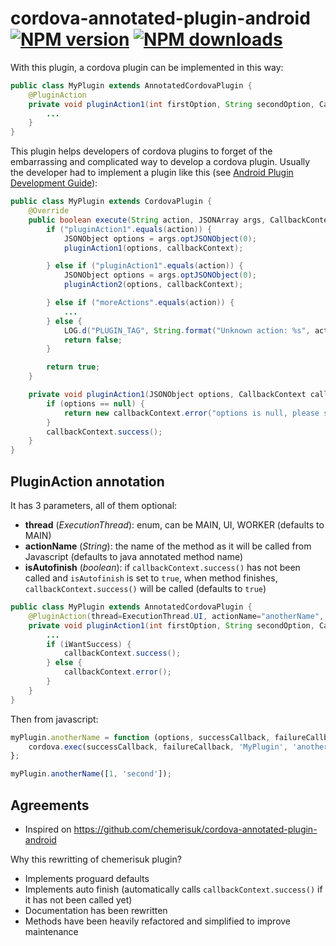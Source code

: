 # cordova-annotated-plugin-android<br>[![NPM version][npm-version]][npm-url] [![NPM downloads][npm-downloads]][npm-url]

With this plugin, a cordova plugin can be implemented in this way:

```java
public class MyPlugin extends AnnotatedCordovaPlugin {
    @PluginAction
    private void pluginAction1(int firstOption, String secondOption, CallbackContext callbackContext) {
        ...
    }
}
```

This plugin helps developers of cordova plugins to forget of the embarrassing and complicated way to develop a cordova plugin.
Usually the developer had to implement a plugin like this (see [Android Plugin Development Guide](https://cordova.apache.org/docs/en/latest/guide/platforms/android/plugin.html)):

```java
public class MyPlugin extends CordovaPlugin {
    @Override
    public boolean execute(String action, JSONArray args, CallbackContext callbackContext) throws JSONException {
        if ("pluginAction1".equals(action)) {
            JSONObject options = args.optJSONObject(0);
            pluginAction1(options, callbackContext);

        } else if ("pluginAction1".equals(action)) {
            JSONObject options = args.optJSONObject(0);
            pluginAction2(options, callbackContext);

        } else if ("moreActions".equals(action)) {
            ...
        } else {
            LOG.d("PLUGIN_TAG", String.format("Unknown action: %s", action));
            return false;
        }

        return true;
    }

    private void pluginAction1(JSONObject options, CallbackContext callbackContext) {
        if (options == null) {
            return new callbackContext.error("options is null, please specify options");
        }
        callbackContext.success();
    }
}
```

## PluginAction annotation
It has 3 parameters, all of them optional:

- **thread** (*ExecutionThread*): enum, can be MAIN, UI, WORKER (defaults to MAIN)
- **actionName** (*String*): the name of the method as it will be called from Javascript (defaults to java annotated method name)
- **isAutofinish** (*boolean*): if `callbackContext.success()` has not been called and `isAutofinish` is set to `true`, when method finishes, `callbackContext.success()` will be called (defaults to `true`)

```java
public class MyPlugin extends AnnotatedCordovaPlugin {
    @PluginAction(thread=ExecutionThread.UI, actionName="anotherName", isAutofinish=false)
    private void pluginAction1(int firstOption, String secondOption, CallbackContext callbackContext) {
        ...
        if (iWantSuccess) {
            callbackContext.success();
        } else {
            callbackContext.error();
        }
    }
}
```

Then from javascript:
```js
myPlugin.anotherName = function (options, successCallback, failureCallback) {
    cordova.exec(successCallback, failureCallback, 'MyPlugin', 'anotherName', options);
};

myPlugin.anotherName([1, 'second']);
```

## Agreements
- Inspired on https://github.com/chemerisuk/cordova-annotated-plugin-android

Why this rewritting of chemerisuk plugin?
- Implements proguard defaults
- Implements auto finish (automatically calls `callbackContext.success()` if it has not been called yet)
- Documentation has been rewritten
- Methods have been heavily refactored and simplified to improve maintenance


[npm-url]: https://www.npmjs.com/package/cordova-annotated-plugin-android
[npm-version]: https://img.shields.io/npm/v/cordova-annotated-plugin-android.svg
[npm-downloads]: https://img.shields.io/npm/dm/cordova-annotated-plugin-android.svg

